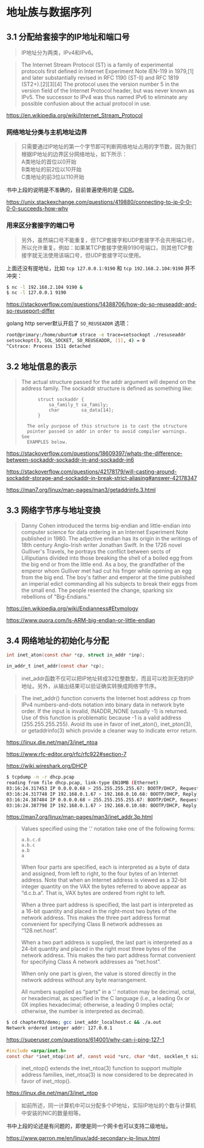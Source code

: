 # 地址族与数据序列

## 3.1 分配给套接字的IP地址和端口号

> IP地址分为两类，IPv4和IPv6。

> The Internet Stream Protocol (ST) is a family of experimental protocols first defined in Internet Experiment Note IEN-119 in 1979,[1] and later substantially revised in RFC 1190 (ST-II) and RFC 1819 (ST2+).[2][3][4] The protocol uses the version number 5 in the version field of the Internet Protocol header, but was never known as IPv5. The successor to IPv4 was thus named IPv6 to eliminate any possible confusion about the actual protocol in use.

https://en.wikipedia.org/wiki/Internet_Stream_Protocol

### 网络地址分类与主机地址边界

> 只需要通过IP地址的第一个字节即可判断网络地址占用的字节数，因为我们根据IP地址的边界区分网络地址，如下所示：\
> A类地址的首位以0开始\
> B类地址的前2位以10开始\
> C类地址的前3位以110开始

书中上段的说明是不准确的，目前普遍使用的是 [CIDR](https://aws.amazon.com/what-is/cidr/)。

https://unix.stackexchange.com/questions/419880/connecting-to-ip-0-0-0-0-succeeds-how-why

### 用来区分套接字的端口号

> 另外，虽然端口号不能重复，但TCP套接字和UDP套接字不会共用端口号，所以允许重复。例如：如果某TCP套接字使用9190号端口，则其他TCP套接字就无法使用该端口号，但UDP套接字可以使用。

上面还没有提地址，比如 `tcp 127.0.0.1:9190` 和 `tcp 192.168.2.104:9190` 并不冲突：

``` bash
$ nc -l 192.168.2.104 9190 &
$ nc -l 127.0.0.1 9190
```

https://stackoverflow.com/questions/14388706/how-do-so-reuseaddr-and-so-reuseport-differ

golang http server默认开启了 `SO_REUSEADDR` 选项：

``` bash
root@primary:/home/ubuntu# strace -e trace=setsockopt ./resuseaddr
setsockopt(3, SOL_SOCKET, SO_REUSEADDR, [1], 4) = 0
^Cstrace: Process 1511 detached
```

## 3.2 地址信息的表示

> The actual structure passed for the addr argument will depend on
>       the address family.  The sockaddr structure is defined as
>       something like:
>
>           struct sockaddr {
>               sa_family_t sa_family;
>               char        sa_data[14];
>           }
>
>       The only purpose of this structure is to cast the structure
>       pointer passed in addr in order to avoid compiler warnings.  See
>       EXAMPLES below.

https://stackoverflow.com/questions/18609397/whats-the-difference-between-sockaddr-sockaddr-in-and-sockaddr-in6


https://stackoverflow.com/questions/42178179/will-casting-around-sockaddr-storage-and-sockaddr-in-break-strict-aliasing#answer-42178347


https://man7.org/linux/man-pages/man3/getaddrinfo.3.html


## 3.3 网络字节序与地址变换

> Danny Cohen introduced the terms big-endian and little-endian into computer science for data ordering in an Internet Experiment Note published in 1980.
> The adjective endian has its origin in the writings of 18th century Anglo-Irish writer Jonathan Swift. In the 1726 novel Gulliver's Travels, he portrays the conflict between sects of Lilliputians divided into those breaking the shell of a boiled egg from the big end or from the little end. As a boy, the grandfather of the emperor whom Gulliver met had cut his finger while opening an egg from the big end. The boy's father and emperor at the time published an imperial edict commanding all his subjects to break their eggs from the small end. The people resented the change, sparking six rebellions of "Big-Endians."

https://en.wikipedia.org/wiki/Endianness#Etymology

https://www.quora.com/Is-ARM-big-endian-or-little-endian


## 3.4 网络地址的初始化与分配

``` c
int inet_aton(const char *cp, struct in_addr *inp);

in_addr_t inet_addr(const char *cp);
```

> inet_addr函数不仅可以把IP地址转成32位整数型，而且可以检测无效的IP地址。另外，从输出结果可以验证确实转换成网络字节序。

> The inet_addr() function converts the Internet host address cp from IPv4 numbers-and-dots notation into binary data in network byte order. If the input is invalid, INADDR_NONE (usually -1) is returned. Use of this function is problematic because -1 is a valid address (255.255.255.255). Avoid its use in favor of inet_aton(), inet_pton(3), or getaddrinfo(3) which provide a cleaner way to indicate error return.

https://linux.die.net/man/3/inet_ntoa

https://www.rfc-editor.org/rfc/rfc922#section-7

https://wiki.wireshark.org/DHCP

``` bash
$ tcpdump -n -r dhcp.pcap
reading from file dhcp.pcap, link-type EN10MB (Ethernet)
03:16:24.317453 IP 0.0.0.0.68 > 255.255.255.255.67: BOOTP/DHCP, Request from 00:0b:82:01:fc:42, length 272
03:16:24.317748 IP 192.168.0.1.67 > 192.168.0.10.68: BOOTP/DHCP, Reply, length 300
03:16:24.387484 IP 0.0.0.0.68 > 255.255.255.255.67: BOOTP/DHCP, Request from 00:0b:82:01:fc:42, length 272
03:16:24.387798 IP 192.168.0.1.67 > 192.168.0.10.68: BOOTP/DHCP, Reply, length 300
```

https://man7.org/linux/man-pages/man3/inet_addr.3p.html

> Values specified using the ‘.’ notation take one of the following forms:
>
>     a.b.c.d
>     a.b.c
>     a.b
>     a
>
> When four parts are specified, each is interpreted as a byte of data and assigned, from left to right, to the four bytes of an Internet address.  Note that when an
> Internet address is viewed as a 32-bit integer quantity on the VAX the bytes referred to above appear as “d.c.b.a”.  That is, VAX bytes are ordered from right to left.
>
> When a three part address is specified, the last part is interpreted as a 16-bit quantity and placed in the right-most two bytes of the network address.  This makes the three part address format convenient for specifying Class B network addresses as “128.net.host”.
>
> When a two part address is supplied, the last part is interpreted as a 24-bit quantity and placed in the right most three bytes of the network address.  This makes the two part address format convenient for specifying Class A network addresses as “net.host”.
>
> When only one part is given, the value is stored directly in the network address without any byte rearrangement.
>
> All numbers supplied as “parts” in a ‘.’ notation may be decimal, octal, or hexadecimal, as specified in the C language (i.e., a leading 0x or 0X implies hexadecimal; otherwise, a leading 0 implies octal; otherwise, the number is interpreted as decimal).

``` bash
$ cd chapter03/demo; gcc inet_addr_localhost.c && ./a.out
Network ordered integer addr: 127.0.0.1
```

https://superuser.com/questions/614001/why-can-i-ping-127-1


``` c
#include <arpa/inet.h>
const char *inet_ntop(int af, const void *src, char *dst, socklen_t size);
```

> inet_ntop() extends the inet_ntoa(3) function to support multiple address families, inet_ntoa(3) is now considered to be deprecated in favor of inet_ntop().

https://linux.die.net/man/3/inet_ntop

> 如前所述，同一计算机中可以分配多个IP地址，实际IP地址的个数与计算机中安装的NIC的数量相等。

书中上段的论述是有问题的，即使是同一个网卡也可以支持二级地址。

https://www.garron.me/en/linux/add-secondary-ip-linux.html
